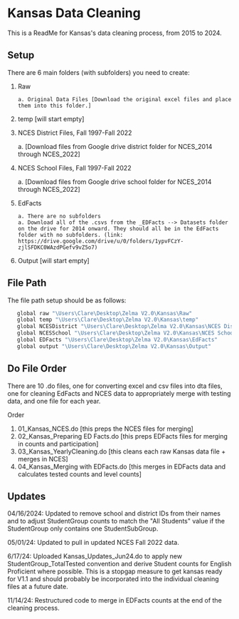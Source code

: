 
# Kansas Data Cleaning

This is a ReadMe for Kansas's data cleaning process, from 2015 to 2024.


## Setup

There are 6 main folders (with subfolders) you need to create: 

1. Raw
   
       a. Original Data Files [Download the original excel files and place them into this folder.]

2. temp [will start empty]
   
3. NCES District Files, Fall 1997-Fall 2022

      a. [Download files from Google drive district folder for NCES_2014 through NCES_2022]

4. NCES School Files, Fall 1997-Fall 2022

      a. [Download files from Google drive school folder for NCES_2014 through NCES_2022]
   
5. EdFacts
   
       a. There are no subfolders
       a. Download all of the .csvs from the _EDFacts --> Datasets folder on the drive for 2014 onward. They should all be in the EdFacts folder with no subfolders. (link: https://drive.google.com/drive/u/0/folders/1ypvFCzY-zjlSFDKC0WAzdPGefv9vZ5o7)

6. Output [will start empty]
    
## File Path

The file path setup should be as follows: 

```bash
   global raw "\Users\Clare\Desktop\Zelma V2.0\Kansas\Raw"
   global temp "\Users\Clare\Desktop\Zelma V2.0\Kansas\temp"
   global NCESDistrict "\Users\Clare\Desktop\Zelma V2.0\Kansas\NCES District Files, Fall 1997-Fall 2022"
   global NCESSchool "\Users\Clare\Desktop\Zelma V2.0\Kansas\NCES School Files, Fall 1997-Fall 2022"
   global EDFacts "\Users\Clare\Desktop\Zelma V2.0\Kansas\EdFacts"
   global output "\Users\Clare\Desktop\Zelma V2.0\Kansas\Output"
```

## Do File Order
There are 10 .do files, one for converting excel and csv files into dta files, one for cleaning EdFacts and NCES data to appropriately merge with testing data, and one file for each year.

Order
1. 01_Kansas_NCES.do [this preps the NCES files for merging]
2. 02_Kansas_Preparing ED Facts.do [this preps EDFacts files for merging in counts and participation]
3. 03_Kansas_YearlyCleaning.do [this cleans each raw Kansas data file + merges in NCES]
4. 04_Kansas_Merging with EDFacts.do [this merges in EDFacts data and calculates tested counts and level counts]

## Updates

04/16/2024: Updated to remove school and district IDs from their names and to adjust StudentGroup counts to match the "All Students" value if the StudentGroup only contains one StudentSubGroup.

05/01/24: Updated to pull in updated NCES Fall 2022 data.

6/17/24: Uploaded Kansas_Updates_Jun24.do to apply new StudentGroup_TotalTested convention and derive Student counts for English Proficient where possible. This is a stopgap measure to get kansas ready for V1.1 and should probably be incorporated into the individual cleaning files at a future date.

11/14/24: Restructured code to merge in EDFacts counts at the end of the cleaning process.
